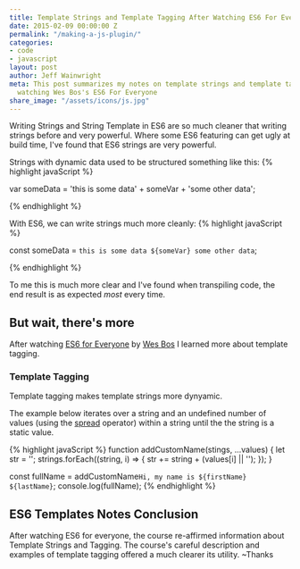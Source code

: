 ```yaml
---
title: Template Strings and Template Tagging After Watching ES6 For Everyone
date: 2015-02-09 00:00:00 Z
permalink: "/making-a-js-plugin/"
categories:
- code
- javascript
layout: post
author: Jeff Wainwright
meta: This post summarizes my notes on template strings and template tagging after
  watching Wes Bos's ES6 For Everyone
share_image: "/assets/icons/js.jpg"
---
```


Writing Strings and String Template in ES6 are so much cleaner that writing strings before and very powerful. Where some ES6 featuring can get ugly at build time, I've found that ES6 strings are very powerful. 

Strings with dynamic data used to be structured something like this:
{% highlight javaScript %}

var someData = 'this is some data' + someVar + 'some other data';

{% endhighlight %}

With ES6, we can write strings much more cleanly:
{% highlight javaScript %}

const someData = `this is some data ${someVar} some other data`;

{% endhighlight %}

To me this is much more clear and I've found when transpiling code, the end result is as expected _most_ every time.

## But wait, there's more

After watching [ES6 for Everyone](//es6.io/) by [Wes Bos](//wesbos.com/) I learned more about template tagging.

###  Template Tagging 

Template tagging makes template strings more dynyamic. 

The example below iterates over a string and an undefined number of values (using the [spread](https://developer.mozilla.org/en-US/docs/Web/JavaScript/Reference/Operators/Spread_operator) operator) within a string until the the string is a static value.

{% highlight javaScript %}
  function addCustomName(stings, ...values) {
    let str = ''; 
    strings.forEach((string, i) => {
      str += string + (values[i] || '');
    });
  }

  const fullName = addCustomName`Hi, my name is ${firstName} ${lastName}`;
  console.log(fullName);
{% endhighlight %}

## ES6 Templates Notes Conclusion

After watching ES6 for everyone, the course re-affirmed information about Template Strings and Tagging. The course's careful description and examples of template tagging offered a much clearer its utility. ~Thanks













